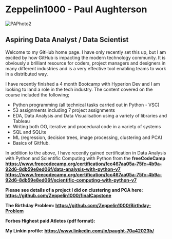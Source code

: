# Zeppelin1000 - Paul Aughterson

![PAPhoto2](https://user-images.githubusercontent.com/122213041/215351982-8e3bd231-eaa3-43c1-8159-8bd59f875ddd.jpg)


## Aspiring Data Analyst / Data Scientist

Welcome to my GitHub home page. I have only recently set this up, but I am excited by how GitHub is impacting the modern technology community. It is obviously a brilliant resource for coders, project managers and designers in many different industries and is a very effective tool enabling teams to work in a distributed way.

I have recently finished a 4 month Bootcamp with Hyperion Dev and I am looking to land a role in the tech industry.  The content covered on the course included the following;

+ Python programming (all technical tasks carried out in Python - VSC)
+ 53 assignments including 7 project assignments
+ EDA, Data Analysis and Data Visualisation using a variety of libraries and Tableau
+ Writing both OO, iterative and procedural code in a variety of systems
+ SQL and SQLite 
+ ML (regression,  decision trees, image processing, clustering and PCA)
+ Basics of GitHub.

In addition to the above, I have recently gained certification in Data Analysis with Python and Scientific Computing with Python from the <b>freeCodeCamp<b><br> https://www.freecodecamp.org/certification/fcc467aa05a-75fc-4b9a-92d6-8db59e8ed06f/data-analysis-with-python-v7<br>
https://www.freecodecamp.org/certification/fcc467aa05a-75fc-4b9a-92d6-8db59e8ed06f/scientific-computing-with-python-v7

Please see details of a project I did on clustering and PCA here: https://github.com/Zeppelin1000/finalCapstone<br>
  
The Birthday Problem: https://github.com/Zeppelin1000/Birthday-Problem

Forbes Highest paid Atletes (pdf format):

My Linkin profile: https://www.linkedin.com/in/paught-70a42023b/
